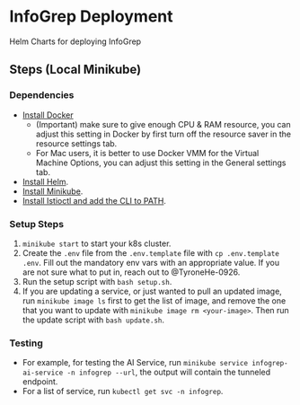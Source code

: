 # InfoGrep Deployment

Helm Charts for deploying InfoGrep

## Steps (Local Minikube)

### Dependencies

- [Install Docker](https://docker.com)
  - (Important) make sure to give enough CPU & RAM resource, you can adjust this setting in Docker by first turn off the resource saver in the resource settings tab.
  - For Mac users, it is better to use Docker VMM for the Virtual Machine Options, you can adjust this setting in the General settings tab.
- [Install Helm](https://helm.sh/docs/intro/install/).
- [Install Minikube](https://minikube.sigs.k8s.io/docs/start/?arch=%2Fmacos%2Farm64%2Fstable%2Fbinary+download).
- [Install Istioctl and add the CLI to PATH](https://istio.io/latest/docs/setup/additional-setup/download-istio-release/).

### Setup Steps

1. `minikube start` to start your k8s cluster.
2. Create the `.env` file from the `.env.template` file with `cp .env.template .env`. Fill out the mandatory env vars with an appropriate value. If you are not sure what to put in, reach out to @TyroneHe-0926.
3. Run the setup script with `bash setup.sh`.
4. If you are updating a service, or just wanted to pull an updated image, run `minikube image ls` first to get the list of image, and remove the one that you want to update with `minikube image rm <your-image>`. Then run the update script with `bash update.sh`.

### Testing

- For example, for testing the AI Service, run `minikube service infogrep-ai-service -n infogrep --url`, the output will contain the tunneled endpoint.
- For a list of service, run `kubectl get svc -n infogrep`.

